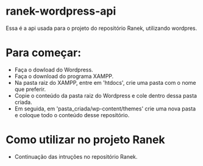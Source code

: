 # ranek-wordpress-api

Essa é a api usada para o projeto do repositório Ranek, utilizando wordpres.

# Para começar:

- Faça o dowload do Wordpress.
- Faça o download do programa XAMPP.
- Na pasta raiz do XAMPP, entre em 'htdocs', crie uma pasta com o nome que preferir.
- Copie o conteúdo da pasta raiz do Wordpress e cole dentro dessa pasta criada.
- Em seguida, em 'pasta_criada/wp-content/themes' crie uma nova pasta e coloque todo o conteúdo desse repositório.

# Como utilizar no projeto Ranek

- Continuação das intruções no repositório Ranek.
